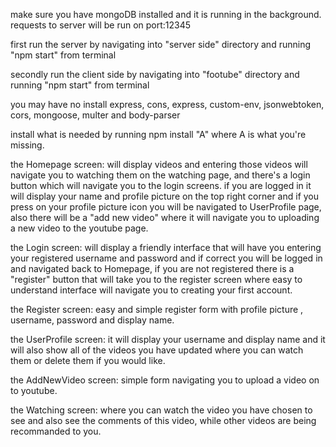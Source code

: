 make sure you have mongoDB installed and it is running in the background.
requests to server will be run on port:12345



first run the server by navigating into "server side" directory and running "npm start" from terminal

secondly run the client side by navigating into "footube" directory and running "npm start" from terminal

you may have no install express, cons, express, custom-env, jsonwebtoken, cors, mongoose, multer and body-parser

install what is needed by running 
npm install "A"
where A is what you're missing.

the Homepage screen:
will display videos and entering those videos will navigate you to watching them on the watching page, and there's a login button which will navigate you to the login screens.
if you are logged in it will display your name and profile picture on the top right corner and if you press on your profile picture icon you will be navigated to UserProfile page, also there will be a "add new video" where it will navigate you to uploading a new video to the youtube page.

the Login screen:
will display a friendly interface that will have you entering your registered username and password and if correct you will be logged in and navigated back to Homepage, if you are not registered there is a "register" button that will take you to the register screen where easy to understand interface will navigate you to creating your first account.

the Register screen:
easy and simple register form with profile picture , username, password and display name.

the UserProfile screen:
it will display your username and display name and it will also show all of the videos you have updated where you can watch them or delete them if you would like.

the AddNewVideo screen:
simple form navigating you to upload a video on to youtube.

the Watching screen:
where you can watch the video you have chosen to see and also see the comments of this video, while other videos are being recommanded to you. 

